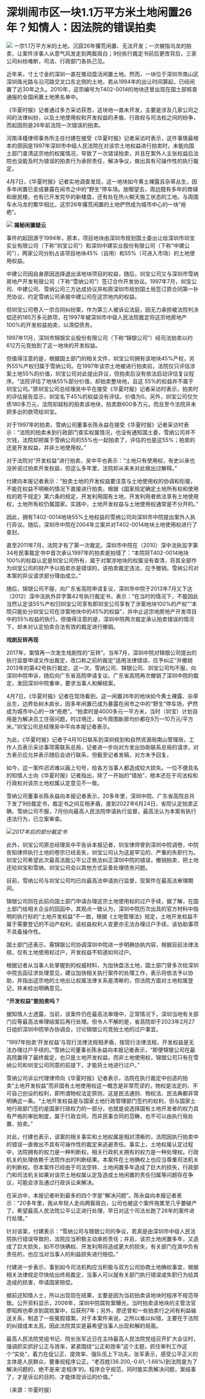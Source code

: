 # 深圳闹市区一块1.1万平方米土地闲置26年？知情人：因法院的错误拍卖

![](https://inews.gtimg.com/om_bt/OnBsvev0xAWEMcV2_fC1aooX3bF8e-EVL54FcLTkYWeEkAA/1000)
一宗1.1万平方米的土地，沉寂26年撂荒闲置、无法开发；一次被指乌龙的拍卖，让案件涉事人从意气风发走到两鬓斑白；9份执行裁定书前后更改背后，三家公司纠纷难断，司法、行政部门各执己见。

近年来，寸土寸金的深圳一直在推动盘活闲置土地。然而，一块位于深圳市南山区深圳珠光路与沿河路交叉口东北侧的土地，若从1994年的出让时间算起，已经闲置了近30年之久。2010年，这宗编号为T402-0014的地块还曾出现在国土部核查通报的全国闲置土地黑名单中。

《华夏时报》记者通过多方采访获悉，这块地一直未开发，主要是涉及几家公司之间的法律纠纷，以及土地使用权和开发权益的矛盾、行政权与司法权之间的纷争，而起因则是26年前法院一次错误的拍卖。

河南泽槿律师事务所主任付建在接受《华夏时报》记者采访时表示，这件事情最根本的原因是1997年深圳市中级人民法院在对该宗土地权益进行拍卖时，未能向国土部门查清这宗地的权属情况，导致了一次错误拍卖，并且在案外人主张权益后法院也没能及时为错误的拍卖行为承担责任，解决争议，做出具有可操作性的执行裁定。

4月7日，《华夏时报》记者实地调查发现，这一地块如今黄土裸露且杂草丛生，因多年闲置已变成暴露在闹市之中的“野生”停车场。放眼望去，周边既有多年的商铺和居民楼，也有已开发完毕的新楼盘，还有处在热火朝天施工状态的工地。与周围车水马龙的繁华相比，这宗26年撂荒闲置的土地俨然成为城市中心的一块“疮疤”。

![](https://inews.gtimg.com/om_bt/OTePO4j-YPer7qlNbUuBIZ6FlQEhSSrOvkUoYvhzeAXDUAA/1000)
**揭秘闲置疑云**

事件的起因源于1994年，原本，项目地块由深圳市规划国土委出让给深圳市圳宝实业有限公司（下称“圳宝公司”）和深圳中建实业股份有限公司（下称“中建公司”），两家公司分别占该项目地块45%（自用）和55%（可进入市场）的土地使用权益。

中建公司因自身原因选择退出该地块项目的权益，随后，圳宝公司又与深圳市雪纳房地产开发有限公司（下称“雪纳公司”）签订合作开发协议。1997年7月，圳宝公司、中建公司、雪纳公司三方达成协议并和原深圳市规划国土局签订原合同第一补充协议，约定雪纳公司承接中建公司在这宗地内的权益。

但圳宝公司卷入一宗合同纠纷案，作为第三人被诉讼法庭，因无力承担被法院判决偿还的185万多元款项，在1997年被深圳市中级人民法院裁定将这宗地房地产100%的开发权益拍卖，以清偿债务。

1997年11月，深圳市锦银实业股份有限公司（下称“锦银公司”）经司法拍卖以约612万元竞拍到了这一地块的开发权益。

但值得注意的是，根据国土部门的相关文件，圳宝公司拥有该地块45%产权，另外55%产权归属于雪纳公司。在1997年该宗土地被进行拍卖前，法院仅只评估涉案土地55%的价值，圳宝公司对此提出异议，但拍卖后没有依法启动评估复议程序。“法院评估了地块55%部分价值，却拍卖整块地，且这
55%的权益并不属于圳宝公司。”原圳宝公司总经理吴中平在接受《华夏时报》记者采访时表示，拍卖时的评估报告显示，圳宝名下45%的权益没有评估，价值为0。另外，圳宝公司仅欠债180多万元，法院却超标的拍卖该地块，拍卖款600多万元，而且至今法院并未把多出的款项给圳宝。

对于1997年的拍卖，雪纳公司董事长陈永益在接受《华夏时报》记者采访时表示：“法院的拍卖未到行政部门查实权属情况，也没有通知国土委，雪纳公司并不欠钱，法院却把属于雪纳公司的55%也一起拍卖了，评估的也是这55%；拍卖的还是开发权益，并非土地使用权。”

对于法院对“开发权益”进行拍卖，吴中平也表示：“土地只有使用权，有史以来也没听说过拍卖开发权益，但这么多年里，法院却从来未对此做出过解释。”

付建向本报记者表示：“拍卖土地的开发权益要注意与土地使用权的协调和衔接，不能在权益不明晰的情况下直接进行拍卖。根据《国家规定确定土地所有权和使用权的若干规定》第六条的规定，开发利用国有土地，开发利用者依法享有土地使用权，土地所有权仍属国家。实践中，土地开发权益与土地使用权通常是不分开的。”

因此，拥有T402-0014地块55%土地权益的雪纳公司向深圳市中院提出案外人执行异议。随后，深圳市中院在2004年立案并对T402-0014地块土地使用权进行了查封。

直至2011年7月，法院才有了第一次裁定。深圳市中院在（2010）深中法执监字第34号民事裁定书中首次承认1997年的拍卖是拍错了：“本院将T402-0014地块100%的权益认定是圳宝公司所有，属于对案涉地块的权属没有查清，将其全部作为圳宝公司的财产予以拍卖亦是错误的，该拍卖裁定违法，应予撤销。雪纳公司对本案的异议请求部分理由成立。”

随后，锦银公司不服，向广东省高院申请复议，深圳市中院于2013年7月又下达（2012）深中法执外异字第42号执行裁定书，表示：“在当时的情况下，不能因此当然认定该55%产权归圳宝公司享有即圳宝公司享有了涉案地块100%的产权”“本院只能处分圳宝公司在涉案地块中的45%的权益”，并中止这宗地房地产开发项目中的55%权益的执行。但值得注意的是，深圳中院两次裁定承认拍卖错误的情况下，却未对认定拍卖合法有效的裁定进行撤销。

**戏剧反转再现**

2017年，案情再一次发生戏剧性的“反转”。当年7月，深圳中院对锦银公司提出的执行监督申请又作出裁定，改口称之前的裁定“适用法律错误，应予纠正”并撤销2013年的第42号执行裁定。这一次，雪纳公司、锦银公司、圳宝公司均不服，向深圳中院申诉，随后向广东省高院申请复议。广东省高院再次撤销了深圳中院的裁定，发回深圳中院重审，要求当事人和解结案。

4月7日，《华夏时报》记者在现场看到，这一闲置26年的地块如今黄土裸露、杂草丛生，边界处树木疯长，因多年闲置已成为暴露在闹市之中的“野生”停车场，俨然成为城市中心的一块“疮疤”。“拍卖时是4000多元一平方米，当时（圳宝）计划自用是为解决员工住宿问题，时过境迁，如今周围新房均价都在9万—10万元/平方米。”圳宝公司总经理吴中平向本报记者表示。

为此，《华夏时报》记者于4月10日联系到深圳规划和自然资源局南山管理局，工作人员表示采访事项需联系总局，记者进一步向对方发出协助联系总局的请求，对方表示应允并表示随后会进行联系，但截至记者发稿，对方未予回复。

如今，这一案件迟迟难以画上句号，给各方当事人都造成较大损失。一位不便具名的知情人士向《华夏时报》记者指出，除了一开始的“错拍”，根本还在于司法权和行政权对该宗土地权属认定意见不一致。

雪纳公司董事长陈永益向本报记者表示，20多年里，深圳中院、广东省高院总共下发了9份裁定书，裁定书之间互相矛盾，直到2022年6月24日，省院认定拍卖正确，雪纳公司不服，7月份向最高人民法院申请执行监督，最高法认为本案有执行违法行为，已立案审查。

![](https://inews.gtimg.com/om_bt/OzrTVPrkS-neQFTSpK9_cvTDWANdl8nRcBivc6QIlXEm0AA/1000)_2017年后的部分裁定书_

此外，圳宝公司原总经理吴中平告诉本报记者，圳宝律师曾到深圳中院调卷，中院告知律师执行土地的卷宗已经丢失，圳宝公司认为这是罕见的、严重的失职行为。圳宝公司希望此次最高法能公平公正依法纠正深圳中院的错误，撤销拍卖，把土地还给圳宝和雪纳，圳宝公司会以其他方式妥善处理债务问题。

目前，雪纳公司与圳宝公司均已向最高法申请执行监督，现案件在最高法审理期间。

锦银公司则在此前向国土部门申请办理这宗土地使用权的过户手续，据了解，在国土部门给相关企业的回函中，其观点一致认为，深圳中院历次出具的官方材料中指明的执行标的“土地开发权益”不一致，根据《土地管理法》规定，土地开发权益不属于需要登记的不动产权利，该权益权利人变更亦无法办理过户手续，该协助事项不具备操作性。

国土部门还表示，需锦银公司协调深圳中院进一步明确协执内容，根据目前法律法规，仅有土地使用权过户，开发权益不知道如何过户。

根据记者从当事人处掌握到的权威材料，为加快盘活土地，国土部门曾多次给深圳中院去函征求处理意见，建议加快相关执行案件的处理工作，表示将依法予以协助，并指出这宗地的土地出让权属法律关系是清晰的，但法院方面对土地权属登记，并未给出明确意见。

**“开发权益”能拍卖吗？**

据知情人士透露，当前，该案件仍在最高法审理中，正常情况下，深圳当地有关部门应等最高法审理结案后再行处理。但令人不解的是，省高院却于2023年2月27日组织深圳中院举办协调会，讨论锦银公司竞拍土地的过户事宜。

“1997年拍卖‘开发权益’与现行法律法规相矛盾，按现行法律法规，开发权益是无法办理过户手续的。”雪纳公司董事长陈永益向本报记者表示，“即便锦银公司在最高院赢得了最终裁定，也只是土地开发权益，而非土地使用权，锦银公司只有在雪纳公司和圳宝公司同意的前提下，才能将土地进行过户。”

雪纳公司诉讼代理律师向《华夏时报》记者表示，法院在执行裁定中创造的拍卖“土地开发权益”而非国有土地使用权这一概念是非常荒谬的，物权是法定的、不可自己创设的权利，即所谓物权法定原则，这是民法通则、物权法、民法典都非常明确这一条。“土地开发权益是与国家土地行政管理部门签约的权利，但与国家土地行政部门签约是国家行政权力的一部分，也就是说选择国有土地开发者的权力具有严格的审批制度，属于行政合同，而非民事合同的范畴，也不可以由执行局处置、拍卖。”

对此，付建也表示，该案的相关事实和土地权属是相对清晰的，法院因执行拍卖中的错误一直做出不具有可操作性的裁定来逃避责任。事实上，土地权属认定过程中，法院拥有的权力是一种判断权，相关行政机关拥有的权力是一种处理权。行政机关的处理依赖于法院作出的判断结果。本案件在土地确权上也应当尊重司法机关的判断权。但本案件已经由于司法空转、土地闲置多年造成了巨大的损失，行政部门和司法机关如果对该宗土地权属认定及造成土地闲置的责任归属等问题存在争议，可能会涉及通过行政诉讼来解决。

在采访中，本报记者听到最多的四个字是“解决问题”。陈永益向本报记者表示：“20多年里，我从年轻人走向两鬓斑白，公司也被这个案件拖累至几乎要破产了。希望最高人民法院公平公正进行处理，早日对这个司法长跑了26年的案件进行处理。”

针对该案，付建表示：“雪纳公司与锦银公司的争议，若真是由深圳市中级人民法院执行错误导致的，法院应当积极主动承担责任；并且，该宗土地闲置多年，又造成了巨大损失，如不尽快确权、开发利用将造成更大的损失，有关部门在其中负有责任的，也应当对当事人的利益损失进行赔偿。”

付建进一步表示，事到如今司法机构应当积极与双方公司协商土地确权事宜，根据相关法律规定尽快给出终局裁定，当事人可以就有关部门执行错误或失职行为给其造成的损害，申请国家赔偿。

据前述知情人士，所以出现现在结果，主要是因为当初拍卖该地块时程序不规范导致。公开资料显示，2006年，深圳中院腐败案曝光，当时拍卖该地块的主管法官廖昭辉也牵涉到腐败案中，后获刑7年；另外，廖还曾和一些拍卖行之间有利益输送关系，制造了一些冤假错案。对于本案件来说，之所以难以纠错，主要在于法院的纠错成本太高，因此法院其实是最希望当事人出现和解的局面。

最高人民法院党组书记、院长张军近日在主持最高人民法院党组召开扩大会议时，强调抓实抓好公正与效率，紧紧围绕“公正和效率”这个主题，抓住审判工作这个“实处”，着力在促公正、提效率、强队伍上下功夫。张军表示，感受公平正义的主体是人民群众，要重视程序公正。“老百姓(36.200,-0.61,-1.66%)到法院是为了解决问题的，绝不是来‘走程序’的。程序合乎规范，同时能实质解决问题，案结事了，才是诉讼的目的、才能体现诉讼的价值。”

（来源：华夏时报）

